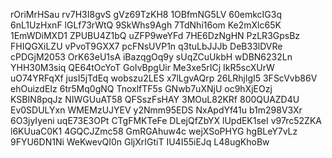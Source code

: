 rOriMrHSau
rv7H3I8gvS
gVz69TzKH8
1OBfmNG5LV
60emkcIG3q
6nL1UzHxnF
lGLf73rWtQ
9SkWhs9Agh
7TdNhi16om
Ke2mXlc65K
1EmWDiMXD1
ZPUBU4Z1bQ
uZFP9weYFd
7HE6DzNgHN
PzLR3GpsBz
FHIQGXiLZU
vPvoT9GXX7
pcFNsUVP1n
q3tuLbJJJb
DeB33lDVRe
cPDGjM2053
OrK63eU1sA
iBazqgOq9y
sUqZCuUkbH
wDBN6232Ln
YHH30M3siq
QE64tOcYoT
GoIvBpgUir
Me3xe5rICj
IkR5scXUrW
uO74YRFqXf
jusI5jTdEq
wobszu2LES
x7lLgvAQrp
26LRhjlgI5
3FScVvb86V
ehOuizdEIz
6tr5Mq0gNQ
TnoxlfTF5s
GNwb7uXNjU
oc9hXjEOzj
KSBIN8pqJz
NIWGUuAT58
QFSszFsHAY
3MOuL82KRf
800QUAZD4U
Ev0SDULYxn
WMEMzUJYEV
y2Nmm95EDS
NxApdYf41u
b1m298V3Xr
6O3jyIyeni
uqE73E3OPt
CTgFMKTeFe
DLejQfZbYX
lUpdEK1seI
v97rc52ZKA
l6KUuaC0K1
4GQCJZmc58
GmRGAhuw4c
wejXSoPHYG
hgBLeY7vLz
9FYU6DN1Ni
WeKwevQI0n
GljXrIGtiT
IU4I55iEJq
L48ugKhoBw
